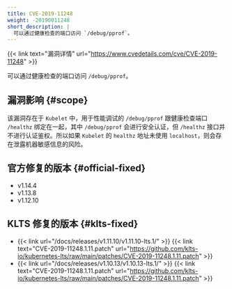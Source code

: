 ```yaml
---
title: CVE-2019-11248
weight: -20190011248
short_description: |
  可以通过健康检查的端口访问 `/debug/pprof`。
---
```


{{< link text="漏洞详情" url="https://www.cvedetails.com/cve/CVE-2019-11248" >}}

可以通过健康检查的端口访问 `/debug/pprof`。

## 漏洞影响 {#scope}

该漏洞存在于 `Kubelet` 中，用于性能调试的 `/debug/pprof` 跟健康检查端口 `/healthz` 绑定在一起，其中 `/debug/pprof` 会进行安全认证，但 `/healthz` 接口并不进行认证鉴权。所以如果 `Kubelet` 的 `healthz` 地址未使用 `localhost`，则会存在泄露机器敏感信息的风险。

## 官方修复的版本 {#official-fixed}

- v1.14.4
- v1.13.8
- v1.12.10

## KLTS 修复的版本 {#klts-fixed}

- {{< link url="/docs/releases/v1.11.10/v1.11.10-lts.1/" >}} {{< link text="CVE-2019-11248.1.11.patch" url="https://github.com/klts-io/kubernetes-lts/raw/main/patches/CVE-2019-11248.1.11.patch" >}}
- {{< link url="/docs/releases/v1.10.13/v1.10.13-lts.1/" >}} {{< link text="CVE-2019-11248.1.11.patch" url="https://github.com/klts-io/kubernetes-lts/raw/main/patches/CVE-2019-11248.1.11.patch" >}}

